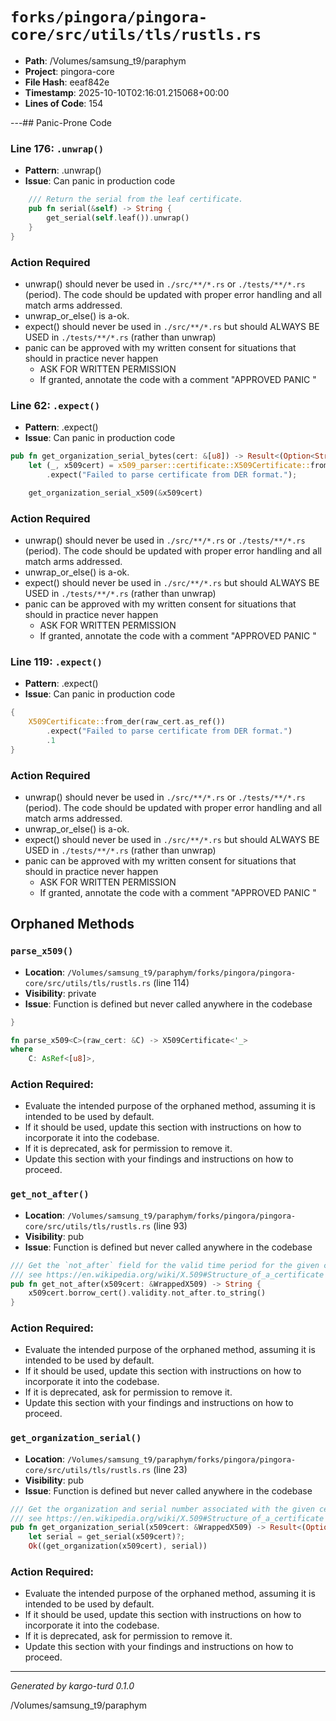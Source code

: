 # `forks/pingora/pingora-core/src/utils/tls/rustls.rs`

- **Path**: /Volumes/samsung_t9/paraphym
- **Project**: pingora-core
- **File Hash**: eeaf842e  
- **Timestamp**: 2025-10-10T02:16:01.215068+00:00  
- **Lines of Code**: 154

---## Panic-Prone Code


### Line 176: `.unwrap()`

- **Pattern**: .unwrap()
- **Issue**: Can panic in production code

```rust
    /// Return the serial from the leaf certificate.
    pub fn serial(&self) -> String {
        get_serial(self.leaf()).unwrap()
    }
}
```

### Action Required

- unwrap() should never be used in `./src/**/*.rs` or `./tests/**/*.rs` (period). The code should be updated with proper error handling and all match arms addressed.
- unwrap_or_else() is a-ok. 
- expect() should never be used in `./src/**/*.rs` but should ALWAYS BE USED in `./tests/**/*.rs` (rather than unwrap)
- panic can be approved with my written consent for situations that should in practice never happen  
  - ASK FOR WRITTEN PERMISSION
  - If granted, annotate the code with a comment "APPROVED PANIC "


### Line 62: `.expect()`

- **Pattern**: .expect()
- **Issue**: Can panic in production code

```rust
pub fn get_organization_serial_bytes(cert: &[u8]) -> Result<(Option<String>, String)> {
    let (_, x509cert) = x509_parser::certificate::X509Certificate::from_der(cert)
        .expect("Failed to parse certificate from DER format.");

    get_organization_serial_x509(&x509cert)
```

### Action Required

- unwrap() should never be used in `./src/**/*.rs` or `./tests/**/*.rs` (period). The code should be updated with proper error handling and all match arms addressed.
- unwrap_or_else() is a-ok. 
- expect() should never be used in `./src/**/*.rs` but should ALWAYS BE USED in `./tests/**/*.rs` (rather than unwrap)
- panic can be approved with my written consent for situations that should in practice never happen  
  - ASK FOR WRITTEN PERMISSION
  - If granted, annotate the code with a comment "APPROVED PANIC "


### Line 119: `.expect()`

- **Pattern**: .expect()
- **Issue**: Can panic in production code

```rust
{
    X509Certificate::from_der(raw_cert.as_ref())
        .expect("Failed to parse certificate from DER format.")
        .1
}
```

### Action Required

- unwrap() should never be used in `./src/**/*.rs` or `./tests/**/*.rs` (period). The code should be updated with proper error handling and all match arms addressed.
- unwrap_or_else() is a-ok. 
- expect() should never be used in `./src/**/*.rs` but should ALWAYS BE USED in `./tests/**/*.rs` (rather than unwrap)
- panic can be approved with my written consent for situations that should in practice never happen  
  - ASK FOR WRITTEN PERMISSION
  - If granted, annotate the code with a comment "APPROVED PANIC "

## Orphaned Methods


### `parse_x509()`

- **Location**: `/Volumes/samsung_t9/paraphym/forks/pingora/pingora-core/src/utils/tls/rustls.rs` (line 114)
- **Visibility**: private
- **Issue**: Function is defined but never called anywhere in the codebase

```rust
}

fn parse_x509<C>(raw_cert: &C) -> X509Certificate<'_>
where
    C: AsRef<[u8]>,
```

### Action Required:

- Evaluate the intended purpose of the orphaned method, assuming it is intended to be used by default.
- If it should be used, update this section with instructions on how to incorporate it into the codebase.
- If it is deprecated, ask for permission to remove it.
- Update this section with your findings and instructions on how to proceed.


### `get_not_after()`

- **Location**: `/Volumes/samsung_t9/paraphym/forks/pingora/pingora-core/src/utils/tls/rustls.rs` (line 93)
- **Visibility**: pub
- **Issue**: Function is defined but never called anywhere in the codebase

```rust
/// Get the `not_after` field for the valid time period for the given cert
/// see https://en.wikipedia.org/wiki/X.509#Structure_of_a_certificate
pub fn get_not_after(x509cert: &WrappedX509) -> String {
    x509cert.borrow_cert().validity.not_after.to_string()
}
```

### Action Required:

- Evaluate the intended purpose of the orphaned method, assuming it is intended to be used by default.
- If it should be used, update this section with instructions on how to incorporate it into the codebase.
- If it is deprecated, ask for permission to remove it.
- Update this section with your findings and instructions on how to proceed.


### `get_organization_serial()`

- **Location**: `/Volumes/samsung_t9/paraphym/forks/pingora/pingora-core/src/utils/tls/rustls.rs` (line 23)
- **Visibility**: pub
- **Issue**: Function is defined but never called anywhere in the codebase

```rust
/// Get the organization and serial number associated with the given certificate
/// see https://en.wikipedia.org/wiki/X.509#Structure_of_a_certificate
pub fn get_organization_serial(x509cert: &WrappedX509) -> Result<(Option<String>, String)> {
    let serial = get_serial(x509cert)?;
    Ok((get_organization(x509cert), serial))
```

### Action Required:

- Evaluate the intended purpose of the orphaned method, assuming it is intended to be used by default.
- If it should be used, update this section with instructions on how to incorporate it into the codebase.
- If it is deprecated, ask for permission to remove it.
- Update this section with your findings and instructions on how to proceed.

---

*Generated by kargo-turd 0.1.0*

/Volumes/samsung_t9/paraphym